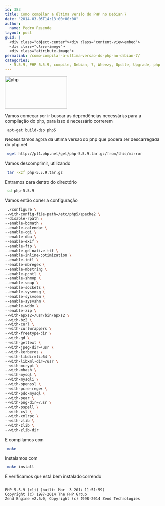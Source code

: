 ```yaml
---
id: 383
title: Como compilar a última versão do PHP no Debian 7
date: "2014-03-03T14:13:00+00:00"
author:
  name: Pedro Resende
layout: post
guid: |
  <div class="object-center"><div class="content-view-embed">
  <div class="class-image">
  <div class="attribute-image">
permalink: /como-compilar-a-ultima-versao-do-php-no-debian-7/
categories:
  - 5.5.9, PHP 5.5.9, compile, Debian, 7, Wheezy, Update, Upgrade, php
---
```


<div class="object-center">
  <div class="content-view-embed">
    <div class="class-image">
      <div class="attribute-image">
      <img src="https://blog.resende.biz/assets/blog/ezdemo_site/storage/images/media/images/php/12171-1-eng-GB/PHP_medium.png" width="200" height="105"  style="border: 0px solid ;" alt="php" title="php" />
      </div>
    </div>
  </div>
</div>

Vamos começar por ir buscar as dependências necessárias para a compilação do php, para isso é necessário correrem

```bash
 apt-get build-dep php5
 ```

Necessitamos agora da última versão do php que poderá ser descarregada do php.net

```bash
 wget http://pt1.php.net/get/php-5.5.9.tar.gz/from/this/mirror
 ```

Vamos descomprimir, utilizando

```bash
 tar -xzf php-5.5.9.tar.gz
 ```

Entramos para dentro do directório

```bash
 cd php-5.5.9
 ```

Vamos então correr a configuração

```bash
 ./configure \
--with-config-file-path=/etc/php5/apache2 \
--disable-rpath \
--enable-bcmath \
--enable-calendar \
--enable-cgi \
--enable-dba \
--enable-exif \
--enable-ftp \
--enable-gd-native-ttf \
--enable-inline-optimization \
--enable-intl \
--enable-mbregex \
--enable-mbstring \
--enable-pcntl \
--enable-shmop \
--enable-soap \
--enable-sockets \
--enable-sysvmsg \
--enable-sysvsem \
--enable-sysvshm \
--enable-wddx \
--enable-zip \
--with-apxs2=/usr/bin/apxs2 \
--with-bz2 \
--with-curl \
--with-curlwrappers \
--with-freetype-dir \
--with-gd \
--with-gettext \
--with-jpeg-dir=/usr \
--with-kerberos \
--with-libdir=lib64 \
--with-libxml-dir=/usr \
--with-mcrypt \
--with-mhash \
--with-mysql \
--with-mysqli \
--with-openssl \
--with-pcre-regex \
--with-pdo-mysql \
--with-pear \
--with-png-dir=/usr \
--with-pspell \
--with-xsl \
--with-xmlrpc \
--with-zlib \
--with-zlib \
--with-zlib-dir
```

E compilamos com

```bash
 make
 ```

Instalamos com

```bash
 make install
 ```

E verificamos que está bem instalado correndo

``` $ php -v

PHP 5.5.9 (cli) (built: Mar  3 2014 11:51:59)
Copyright (c) 1997-2014 The PHP Group
Zend Engine v2.5.0, Copyright (c) 1998-2014 Zend Technologies
```
